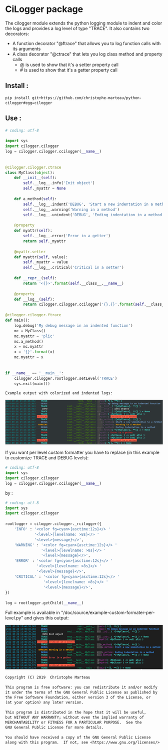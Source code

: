 CiLogger package
================

The cilogger module extends the python logging module to indent and color the logs and provides a log level of
type "TRACE". It also contains two decorators:

* A function decorator "@ftrace" that allows you to log function calls with its arguments
* A class decorator "@ctrace" that lets you log class method and property calls
  * \@ is used to show that it's a setter property call
  * \# is used to show that it's a getter property call


Install :
---------

```
pip install git+https://github.com/christophe-marteau/python-cilogger#egg=cilogger
```

Use :
-----

```python
# coding: utf-8

import sys
import cilogger.cilogger
log = cilogger.cilogger.ccilogger(__name__)


@cilogger.cilogger.ctrace
class MyClass(object):
    def __init__(self):
        self.__log__.info('Init object')
        self._myattr = None

    def a_method(self):
        self.__log__.indent('DEBUG', 'Start a new indentation in a method')
        self.__log__.warning('Warning in a method')
        self.__log__.unindent('DEBUG', 'Ending indentation in a method')

    @property
    def myattr(self):
        self.__log__.error('Error in a getter')
        return self._myattr

    @myattr.setter
    def myattr(self, value):
        self._myattr = value
        self.__log__.critical('Critical in a setter')

    def __repr__(self):
        return '<{}>'.format(self.__class__.__name__)

    @property
    def __log__(self):
        return cilogger.cilogger.ccilogger('{}.{}'.format(self.__class__.__module__, self.__class__.__name__))

@cilogger.cilogger.ftrace
def main():
    log.debug('My debug message in an indented function')
    mc = MyClass()
    mc.myattr = 'plic'
    mc.a_method()
    x = mc.myattr
    x = '{}'.format(x)
    mc.myattr = x


if __name__ == '__main__':
    cilogger.cilogger.rootlogger.setLevel('TRACE')
    sys.exit(main())
```

    Example output with colorized and indented logs:

![Output example with colorized and indented logs](doc/source/example.png)

If you want per level custom formatter you have to replace (in this example to customize TRACE and DEBUG levels):

```python
# coding: utf-8
import sys
import cilogger.cilogger
log = cilogger.cilogger.ccilogger(__name__)
```

by :

```python
# coding: utf-8
import sys
import cilogger.cilogger

rootlogger = cilogger.cilogger._rcilogger({
    'INFO' : '<color fg=cyan>{asctime:12s}</> '
             '<level>{levelname: >8s}</> '
             '<level>{message}</>',
    'WARNING' : '<color fg=cyan>{asctime:12s}</> '
                '<level>{levelname: >8s}</> '
                '<level>{message}</>',
    'ERROR' : '<color fg=cyan>{asctime:12s}</> '
              '<level>{levelname: >8s}</> '
              '<level>{message}</>',
    'CRITICAL' : '<color fg=cyan>{asctime:12s}</> '
                 '<level>{levelname: >8s}</> '
                 '<level>{message}</>',
})

log = rootlogger.getChild(__name__)
```

Full example is available in "/doc/source/example-custom-formater-per-level.py" and gives this output:

![Output example for custom formatter per level](doc/source/example-custom-formater-per-level.png)


    Copyright (C) 2019  Christophe Marteau

    This program is free software: you can redistribute it and/or modify
    it under the terms of the GNU General Public License as published by
    the Free Software Foundation, either version 3 of the License, or
    (at your option) any later version.

    This program is distributed in the hope that it will be useful,
    but WITHOUT ANY WARRANTY; without even the implied warranty of
    MERCHANTABILITY or FITNESS FOR A PARTICULAR PURPOSE.  See the
    GNU General Public License for more details.

    You should have received a copy of the GNU General Public License
    along with this program.  If not, see <https://www.gnu.org/licenses/>
